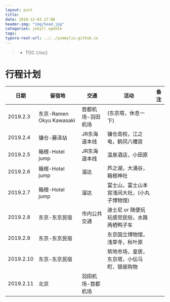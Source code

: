 ```yaml
---
layout: post
title: 
date: 2018-12-03 17:06
header-img: "img/head.jpg"
categories: jekyll update
tags:
typora-root-url: ../../yummyliu.github.io
---
```

> * TOC
{:toc}

# 行程计划

| 日期      | 留宿地                   | 交通              | 活动                                       | 备注 |
| --------- | ------------------------ | ----------------- | ------------------------------------------ | ---- |
| 2019.2.3  | 东京-Ramen Okyu Kawasaki | 首都机场-羽田机场 | (东京塔，休息一下)                         |      |
| 2019.2.4  | 镰仓-藤泽站              | JR东海道本线      | 镰仓高校，江之电，鹤冈八幡宫               |      |
| 2019.2.5  | 箱根-Hotel jump          | JR东海道本线      | 温泉酒店，小田原                           |      |
| 2019.2.6  | 箱根-Hotel jump          | 溜达              | 芦之湖，大涌谷，箱根神社                   |      |
| 2019.2.7  | 箱根-Hotel jump          | 溜达              | 富士山，富士山本宫浅间大社，(小丸子博物馆) |      |
| 2019.2.8  | 东京-东京民宿            | 市内公共交通      | 迪士尼 or 随便玩玩感觉民俗，水路两栖鸭子车 |      |
| 2019.2.9  | 东京-东京民宿            |                   | 东京国立博物馆，浅草寺，秋叶原             |      |
| 2019.2.10 | 东京-东京民宿            |                   | 筑地市场，皇居，东京塔，小伝马町，银座购物 |      |
| 2019.2.11 | 北京                     | 羽田机场-首都机场 |                                            |      |

